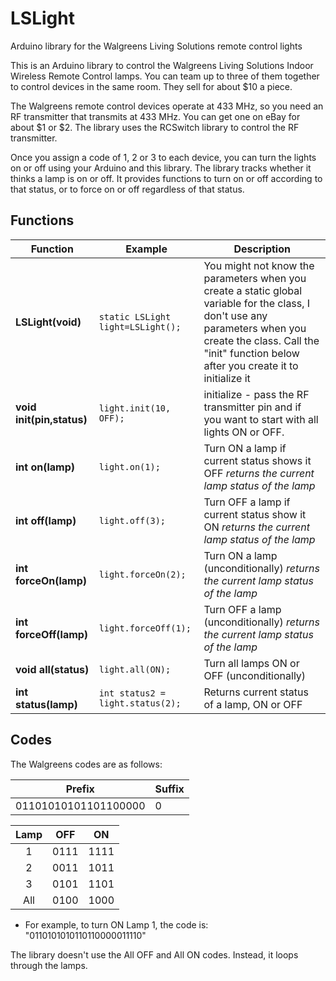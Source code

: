 LSLight
=======

Arduino library for the Walgreens Living Solutions remote control lights

This is an Arduino library to control the Walgreens Living Solutions Indoor Wireless Remote Control
lamps. You can team up to three of them together to control devices in the same room. They sell for
about $10 a piece.

The Walgreens remote control devices operate at 433 MHz, so you need an RF transmitter that transmits
at 433 MHz. You can get one on eBay for about $1 or $2. The library uses the RCSwitch library to control
the RF transmitter.

Once you assign a code of 1, 2 or 3 to each device, you can turn the lights on or off using your Arduino
and this library. The library tracks whether it thinks a lamp is on or off. It provides functions to turn
on or off according to that status, or to force on or off regardless of that status.

Functions
----

Function               |  Example                          | Description                                              |
--------               |  -----------                      | -----------                                              |
**LSLight(void)**          | `static LSLight light=LSLight();` | You might not know the parameters when you create a                                                                     static global variable for the class, I don't use any                                                                   parameters when you create the class. Call the "init"                                                                   function below after you create it to initialize it  |
**void init(pin,status)** |  `light.init(10, OFF);`            | initialize - pass the RF transmitter pin and if you                                                                     want to start with all lights ON or OFF.             |
**int on(lamp)**          |  `light.on(1);`                    | Turn ON a lamp if current status shows it OFF                                                                           _returns the current lamp status of the lamp_        |
**int off(lamp)**         |  `light.off(3);`                   | Turn OFF a lamp if current status show it ON                                                                            _returns the current lamp status of the lamp_        | 
**int forceOn(lamp)**     |  `light.forceOn(2);`               | Turn ON a lamp (unconditionally)                                                                                        _returns the current lamp status of the lamp_        |
**int forceOff(lamp)**    |  `light.forceOff(1);`              | Turn OFF a lamp (unconditionally)                                                                                        _returns the current lamp status of the lamp_       |  
**void all(status)**      |  `light.all(ON);`                  | Turn all lamps ON or OFF (unconditionally)           |
**int status(lamp)**      |  `int status2 = light.status(2);`  | Returns current status of a lamp, ON or OFF          |

Codes
------
  
The Walgreens codes are as follows:

  Prefix               | Suffix |
  ----                 | ---- |
  01101010101101100000 |  0
  
  Lamp   |    OFF   |  ON     |
  :----: |  :----:  | :----:  |
   1     |    0111  | 1111    |
   2     |    0011  | 1011    |
   3     |    0101  | 1101    |
  All    |    0100  | 1000    |

   * For example, to turn ON Lamp 1, the code is:  "0110101010110110000011110"
  
   The library doesn't use the All OFF and All ON codes. Instead, it loops through the lamps. 
